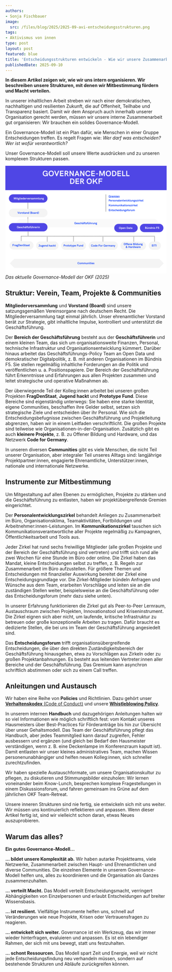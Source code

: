 ```yaml
---
authors:
- Sonja Fischbauer
image:
  src: /files/blog/2025/2025-09-avi-entscheidungsstrukturen.png
tags:
- Aktivismus von innen
type: post
layout: post
featured: blue
title: 'Entscheidungsstrukturen entwickeln - Wie wir unsere Zusammenarbeit organisieren'
publishedDate: 2025-09-10
---
```

**In diesem Artikel zeigen wir, wie wir uns intern organisieren. Wir beschreiben unsere Strukturen, mit denen wir Mitbestimmung fördern und Macht verteilen.**

 In unserer inhaltlichen Arbeit streben wir nach einer demokratischen, nachhaltigen und resilienten Zukunft, die auf Offenheit, Teilhabe und Transparenz basiert. Damit wir dem Anspruch auch innerhalb unserer Organisation gerecht werden, müssen wir unsere interne Zusammenarbeit gut organisieren: Wir brauchen ein solides Governance-Modell. 

Ein Governance-Modell ist ein Plan dafür, wie Menschen in einer Gruppe Entscheidungen treffen. Es regelt Fragen wie: *Wer darf was entscheiden? Wer ist wofür verantwortlich?* 

Unser Governance-Modell soll unsere Werte ausdrücken und zu unseren komplexen Strukturen passen. 

![Das aktuelle Governance-Modell der OKF (2025)](/files/blog/2025/2025-09-Governance_de.png)<br>
*Das aktuelle Governance-Modell der OKF (2025)*

## Struktur: Verein, Team, Projekte & Communities

**Mitgliederversammlung** und **Vorstand (Board)** sind unsere satzungsgemäßen Vereinsorgane nach deutschem Recht. Die Mitgliederversammlung tagt einmal jährlich. Unser ehrenamtlicher Vorstand berät zur Strategie, gibt inhaltliche Impulse, kontrolliert und unterstützt die Geschäftsführung.

Der **Bereich der Geschäftsführung** besteht aus der **Geschäftsführerin** und einem kleinen Team, das sich um organisationsweite Finanzen, Personal, technische Infrastruktur und Organisationsentwicklung kümmert. Darüber hinaus arbeitet das Geschäftsführungs-Policy Team an Open Data und demokratischer Digitalpolitik, z. B. mit anderen Organisationen im Bündnis F5. Sie stellen regelmäßig inhaltliche Forderungen an die Politik und veröffentlichen u. a. Positionspapiere. Der Bereich der Geschäftsführung führt Erkenntnisse und Erfahrungen aus allen Projekten zusammen und leitet strategische und operative Maßnahmen ab.

Der überwiegende Teil der Kolleg:innen arbeitet bei unseren großen Projekten **FragDenStaat**, **Jugend hackt** und **Prototype Fund**. Diese Bereiche sind eigenständig unterwegs: Sie haben eine starke Identität, eigene Communities, beschaffen ihre Gelder selbst, setzen sich strategische Ziele und entscheiden über ihr Personal. Wie sich die Entscheidungsbefugnisse zwischen Geschäftsführung und Projektleitung abgrenzen, haben wir in einem Leitfaden verschriftlicht. Die großen Projekte sind teilweise wie Organisationen-in-der-Organisation. Zusätzlich gibt es auch **kleinere Projekte**, z. B. zu Offener Bildung und Hardware, und das Netzwerk **Code for Germany**.

In unseren diversen **Communities** gibt es viele Menschen, die nicht Teil unserer Organisation, aber integraler Teil unseres Alltags sind: langjährige Projektpartner:innen, engagierte Ehrenamtliche, Unterstützer:innen, nationale und internationale Netzwerke.

## Instrumente zur Mitbestimmung

Um Mitgestaltung auf allen Ebenen zu ermöglichen, Projekte zu stärken und die Geschäftsführung zu entlasten, haben wir projektübergreifende Gremien eingerichtet.

Der **Personalentwicklungszirkel** behandelt Anliegen zu Zusammenarbeit im Büro, Organisationsklima, Teamaktivitäten, Fortbildungen und Arbeitnehmer:innen-Leistungen. Im **Kommunikationszirkel** tauschen sich Kommunikationsverantwortliche aller Projekte regelmäßig zu Kampagnen, Öffentlichkeitsarbeit und Tools aus.

Jeder Zirkel hat rund sechs freiwillige Mitglieder (alle großen Projekte und der Bereich der Geschäftsführung sind vertreten) und trifft sich rund alle zwei Wochen für eine Stunde im Büro oder online. Die Zirkel haben das Mandat, kleine Entscheidungen selbst zu treffen, z. B. Regeln zur Zusammenarbeit im Büro aufzustellen. Für größere Themen und Entscheidungen mit finanzieller Auswirkung bereitet der Zirkel eine Entscheidungsgrundlage vor. Die Zirkel-Mitglieder bündeln Anfragen und Wünsche aus dem Team, erarbeiten Vorschläge und leiten sie an die zuständigen Stellen weiter, beispielsweise an die Geschäftsführung oder das Entscheidungsforum (mehr dazu siehe unten).

In unserer Erfahrung funktionieren die Zirkel gut als Peer-to-Peer Lernraum, Austauschraum zwischen Projekten, Innovationstool und Kriseninstrument. Die Zirkel eignen sich aber nicht, um laufende, kritische Infrastruktur zu betreuen oder große konzeptionelle Arbeiten zu tragen. Dafür braucht es dedizierte Stellen, die bei uns im Team der Geschäftsführung angesiedelt sind.

Das **Entscheidungsforum** trifft organisationsübergreifende Entscheidungen, die über den direkten Zuständigkeitsbereich der Geschäftsführung hinausgehen, etwa zu Vorschlägen aus Zirkeln oder zu großen Projektanbahnungen. Es besteht aus leitenden Vertreter:innen aller Bereiche und der Geschäftsführung. Das Gremium kann asynchron schriftlich abstimmen oder sich zu einem Call treffen. 

## Anleitungen und Austausch

Wir haben eine Reihe von **Policies** und Richtlinien. Dazu gehört unser [**Verhaltenskodex** (Code of Conduct)](/codeofconduct) und unsere [**Whistleblowing Policy**](files/documents/OKF_WhistleblowingPolicy_Verfahrensordnung.pdf).

In unserem internen **Handbuch** und dazugehörigen Anleitungen halten wir so viel Informationen wie möglich schriftlich fest: vom Kontakt unseres Hausmeisters über Best-Practices für Förderanträge bis hin zur Übersicht über unser Gehaltsmodell. Das Team der Geschäftsführung pflegt das Handbuch, aber jedes Teammitglied kann darauf zugreifen, Fehler ausbessern und ergänzen (und gleich bei Bedarf den Hausmeister verständigen, wenn z. B. eine Deckenlampe im Konferenzraum kaputt ist). Damit entlasten wir unser kleines administratives Team, machen Wissen personenunabhängiger und helfen neuen Kolleg:innen, sich schneller zurechtzufinden.

Wir haben spezielle Austauschformate, um unsere Organisationskultur zu pflegen, zu diskutieren und Stimmungsbilder einzuholen: Wir lernen voneinander beim Know-Lunch, besprechen komplexe Fragestellungen in einem Diskussionsforum, und fahren gemeinsam ins Grüne auf dem jährlichen OKF Team-Retreat.

Unsere inneren Strukturen sind nie fertig, sie entwickeln sich mit uns weiter. Wir müssen uns kontinuierlich reflektieren und anpassen. Wenn dieser Artikel fertig ist, sind wir vielleicht schon daran, etwas Neues auszuprobieren.

## Warum das alles?
**Ein gutes Governance-Modell...**

**... bildet unsere Komplexität ab.** Wir haben autarke Projektteams, viele Netzwerke, Zusammenarbeit zwischen Haupt- und Ehrenamtlichen und diverse Communities. Die einzelnen Elemente in unserem Governance-Modell helfen uns, alles zu koordinieren und die Organisation als Ganzes zusammenzuhalten.

**... verteilt Macht.** Das Modell verteilt Entscheidungsmacht, verringert Abhängigkeiten von Einzelpersonen und erlaubt Entscheidungen auf breiter Wissensbasis.

**... ist resilient.** Vielfältige Instrumente helfen uns, schnell auf Veränderungen wie neue Projekte, Krisen oder Vertrauensfragen zu reagieren.

**... entwickelt sich weiter.** Governance ist ein Werkzeug, das wir immer wieder hinterfragen, evaluieren und anpassen. Es ist ein lebendiger Rahmen, der sich mit uns bewegt, statt uns festzuhalten.

**... schont Ressourcen.** Das Modell spart Zeit und Energie, weil wir nicht jede Entscheidungsfindung neu verhandeln müssen, sondern auf bestehende Strukturen und Abläufe zurückgreifen können.
